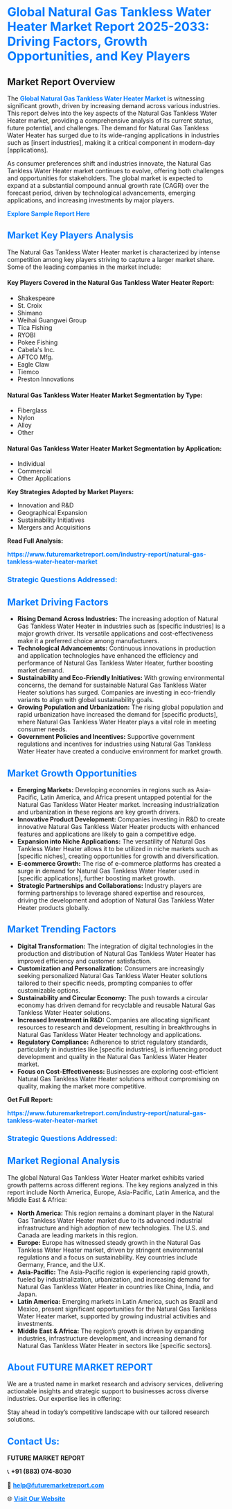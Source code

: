 <h1 style="color: #007BFF;">Global Natural Gas Tankless Water Heater Market Report 2025-2033: Driving Factors, Growth Opportunities, and Key Players</h1>

<section id="overview">
<h2>Market Report Overview</h2>
<p>The <a href="https://www.futuremarketreport.com/industry-report/natural-gas-tankless-water-heater-market" style="color: #007BFF; text-decoration: none;"><strong>Global Natural Gas Tankless Water Heater Market</strong></a> is witnessing significant growth, driven by increasing demand across various industries. This report delves into the key aspects of the Natural Gas Tankless Water Heater market, providing a comprehensive analysis of its current status, future potential, and challenges. The demand for Natural Gas Tankless Water Heater has surged due to its wide-ranging applications in industries such as [insert industries], making it a critical component in modern-day [applications].</p>
<p>As consumer preferences shift and industries innovate, the Natural Gas Tankless Water Heater market continues to evolve, offering both challenges and opportunities for stakeholders. The global market is expected to expand at a substantial compound annual growth rate (CAGR) over the forecast period, driven by technological advancements, emerging applications, and increasing investments by major players.</p>
</section>

<section id="overview">
<p><a href="https://www.futuremarketreport.com/request-sample/reportId=31995" style="color: #007BFF; text-decoration: none;"><strong>Explore Sample Report Here</strong></a></p>
</section>

<section id="key-players">
<h2 style="color: #007BFF;">Market Key Players Analysis</h2>
<p>The Natural Gas Tankless Water Heater market is characterized by intense competition among key players striving to capture a larger market share. Some of the leading companies in the market include:</p>
<h4>Key Players Covered in the Natural Gas Tankless Water Heater Report:</h4>
<ul><li>Shakespeare</li><li>St. Croix</li><li>Shimano</li><li>Weihai Guangwei Group</li><li>Tica Fishing</li><li>RYOBI</li><li>Pokee Fishing</li><li>Cabela&#039;s Inc.</li><li>AFTCO Mfg.</li><li>Eagle Claw</li><li>Tiemco</li><li>Preston Innovations</li></ul>
<h4>Natural Gas Tankless Water Heater Market Segmentation by Type:</h4>
<ul><li>Fiberglass</li><li>Nylon</li><li>Alloy</li><li>Other</li></ul>

<h4>Natural Gas Tankless Water Heater Market Segmentation by Application:</h4>
<ul><li>Individual</li><li>Commercial</li><li>Other Applications</li></ul>
<p><strong>Key Strategies Adopted by Market Players:</strong></p>
<ul>
<li>Innovation and R&D</li>
<li>Geographical Expansion</li>
<li>Sustainability Initiatives</li>
<li>Mergers and Acquisitions</li>
</ul>
</section>

<section>
<p><strong>Read Full Analysis: </strong></p><a href="https://www.futuremarketreport.com/industry-report/natural-gas-tankless-water-heater-market" style="color: #007BFF; text-decoration: none;"><strong>https://www.futuremarketreport.com/industry-report/natural-gas-tankless-water-heater-market</strong></a>
<h3 style="color: #007BFF;">Strategic Questions Addressed:</h3>
</section>

<section id="driving-factors">
<h2 style="color: #007BFF;">Market Driving Factors</h2>
<ul>
<li><strong>Rising Demand Across Industries:</strong> The increasing adoption of Natural Gas Tankless Water Heater in industries such as [specific industries] is a major growth driver. Its versatile applications and cost-effectiveness make it a preferred choice among manufacturers.</li>
<li><strong>Technological Advancements:</strong> Continuous innovations in production and application technologies have enhanced the efficiency and performance of Natural Gas Tankless Water Heater, further boosting market demand.</li>
<li><strong>Sustainability and Eco-Friendly Initiatives:</strong> With growing environmental concerns, the demand for sustainable Natural Gas Tankless Water Heater solutions has surged. Companies are investing in eco-friendly variants to align with global sustainability goals.</li>
<li><strong>Growing Population and Urbanization:</strong> The rising global population and rapid urbanization have increased the demand for [specific products], where Natural Gas Tankless Water Heater plays a vital role in meeting consumer needs.</li>
<li><strong>Government Policies and Incentives:</strong> Supportive government regulations and incentives for industries using Natural Gas Tankless Water Heater have created a conducive environment for market growth.</li>
</ul>
</section>

<section id="growth-opportunities">
<h2 style="color: #007BFF;">Market Growth Opportunities</h2>
<ul>
<li><strong>Emerging Markets:</strong> Developing economies in regions such as Asia-Pacific, Latin America, and Africa present untapped potential for the Natural Gas Tankless Water Heater market. Increasing industrialization and urbanization in these regions are key growth drivers.</li>
<li><strong>Innovative Product Development:</strong> Companies investing in R&D to create innovative Natural Gas Tankless Water Heater products with enhanced features and applications are likely to gain a competitive edge.</li>
<li><strong>Expansion into Niche Applications:</strong> The versatility of Natural Gas Tankless Water Heater allows it to be utilized in niche markets such as [specific niches], creating opportunities for growth and diversification.</li>
<li><strong>E-commerce Growth:</strong> The rise of e-commerce platforms has created a surge in demand for Natural Gas Tankless Water Heater used in [specific applications], further boosting market growth.</li>
<li><strong>Strategic Partnerships and Collaborations:</strong> Industry players are forming partnerships to leverage shared expertise and resources, driving the development and adoption of Natural Gas Tankless Water Heater products globally.</li>
</ul>
</section>

<section id="trending-factors">
<h2 style="color: #007BFF;">Market Trending Factors</h2>
<ul>
<li><strong>Digital Transformation:</strong> The integration of digital technologies in the production and distribution of Natural Gas Tankless Water Heater has improved efficiency and customer satisfaction.</li>
<li><strong>Customization and Personalization:</strong> Consumers are increasingly seeking personalized Natural Gas Tankless Water Heater solutions tailored to their specific needs, prompting companies to offer customizable options.</li>
<li><strong>Sustainability and Circular Economy:</strong> The push towards a circular economy has driven demand for recyclable and reusable Natural Gas Tankless Water Heater solutions.</li>
<li><strong>Increased Investment in R&D:</strong> Companies are allocating significant resources to research and development, resulting in breakthroughs in Natural Gas Tankless Water Heater technology and applications.</li>
<li><strong>Regulatory Compliance:</strong> Adherence to strict regulatory standards, particularly in industries like [specific industries], is influencing product development and quality in the Natural Gas Tankless Water Heater market.</li>
<li><strong>Focus on Cost-Effectiveness:</strong> Businesses are exploring cost-efficient Natural Gas Tankless Water Heater solutions without compromising on quality, making the market more competitive.</li>
</ul>
</section>

<section>
<p><strong>Get Full Report: </strong></p><a href="https://www.futuremarketreport.com/industry-report/natural-gas-tankless-water-heater-market" style="color: #007BFF; text-decoration: none;"><strong>https://www.futuremarketreport.com/industry-report/natural-gas-tankless-water-heater-market</strong></a>
<h3 style="color: #007BFF;">Strategic Questions Addressed:</h3>
</section>


<section id="regional-analysis">
<h2 style="color: #007BFF;">Market Regional Analysis</h2>
<p>The global Natural Gas Tankless Water Heater market exhibits varied growth patterns across different regions. The key regions analyzed in this report include North America, Europe, Asia-Pacific, Latin America, and the Middle East & Africa:</p>
<ul>
<li><strong>North America:</strong> This region remains a dominant player in the Natural Gas Tankless Water Heater market due to its advanced industrial infrastructure and high adoption of new technologies. The U.S. and Canada are leading markets in this region.</li>
<li><strong>Europe:</strong> Europe has witnessed steady growth in the Natural Gas Tankless Water Heater market, driven by stringent environmental regulations and a focus on sustainability. Key countries include Germany, France, and the U.K.</li>
<li><strong>Asia-Pacific:</strong> The Asia-Pacific region is experiencing rapid growth, fueled by industrialization, urbanization, and increasing demand for Natural Gas Tankless Water Heater in countries like China, India, and Japan.</li>
<li><strong>Latin America:</strong> Emerging markets in Latin America, such as Brazil and Mexico, present significant opportunities for the Natural Gas Tankless Water Heater market, supported by growing industrial activities and investments.</li>
<li><strong>Middle East & Africa:</strong> The region’s growth is driven by expanding industries, infrastructure development, and increasing demand for Natural Gas Tankless Water Heater in sectors like [specific sectors].</li>
</ul>
</section>

<footer>
<h2 style="color: #007BFF;">About FUTURE MARKET REPORT</h2>
<p>We are a trusted name in market research and advisory services, delivering actionable insights and strategic support to businesses across diverse industries. Our expertise lies in offering:</p>

<p>Stay ahead in today’s competitive landscape with our tailored research solutions.</p>

<h2 style="color: #007BFF;">Contact Us:</h2>
<p><strong>FUTURE MARKET REPORT</strong></p>
<p>📞 <strong>+91 (883) 074-8030</strong></p>
<p>📧 <strong><a href="mailto:help@futuremarketreport.com" style="color: #007BFF;">help@futuremarketreport.com</a></strong></p>
<p>🌐 <strong><a href="https://www.futuremarketreport.com/" style="color: #007BFF;">Visit Our Website</a></strong></p>
</footer>